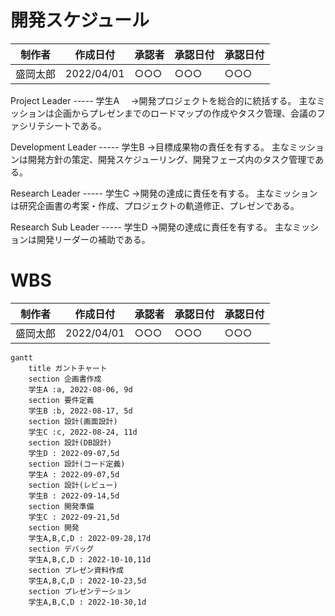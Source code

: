 # 開発スケジュール

 | 制作者 | 作成日付 | 承認者 | 承認日付 | 承認日付 |
 | ------ | -------- | ------ | -------- | -------- |
 | 盛岡太郎    | 2022/04/01      | ○○○    | ○○○      | ○○○      |

Project Leader ----- 学生A
　→開発プロジェクトを総合的に統括する。
   主なミッションは企画からプレゼンまでのロードマップの作成やタスク管理、会議のファシリテシートである。

Development Leader ----- 学生B
   →目標成果物の責任を有する。
   主なミッションは開発方針の策定、開発スケジューリング、開発フェーズ内のタスク管理である。

Research Leader ----- 学生C
   →開発の達成に責任を有する。
   主なミッションは研究企画書の考案・作成、プロジェクトの軌道修正、プレゼンである。

Research Sub Leader ----- 学生D
   →開発の達成に責任を有する。
   主なミッションは開発リーダーの補助である。   

# WBS   

 | 制作者 | 作成日付 | 承認者 | 承認日付 | 承認日付 |
 | ------ | -------- | ------ | -------- | -------- |
 | 盛岡太郎    | 2022/04/01      | ○○○    | ○○○      | ○○○      |

```mermaid
gantt
    title ガントチャート
    section 企画書作成
    学生A :a, 2022-08-06, 9d
    section 要件定義
    学生B :b, 2022-08-17, 5d
    section 設計(画面設計)
    学生C :c, 2022-08-24, 11d
    section 設計(DB設計)
    学生D : 2022-09-07,5d 
    section 設計(コード定義)
    学生A : 2022-09-07,5d
    section 設計(レビュー)
    学生B : 2022-09-14,5d
    section 開発準備
    学生C : 2022-09-21,5d
    section 開発 
    学生A,B,C,D : 2022-09-28,17d
    section デバッグ
    学生A,B,C,D : 2022-10-10,11d
    section プレゼン資料作成
    学生A,B,C,D : 2022-10-23,5d
    section プレゼンテーション
    学生A,B,C,D : 2022-10-30,1d
```

